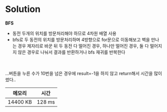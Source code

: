# Solution

**BFS**
- 동전 두개의 위치를 방문처리해야 하므로 4차원 배열 사용
- bfs로 두 동전의 위치를 방문처리하며 4방향으로 for문으로 이동해보고 벽을 만나는 경우 제자리로 바꾼 뒤 두 동전 다 떨어진 경우, 하나만 떨어진 경우, 둘 다 떨어지지 않은 경우로 나눠서 결과를 반환하거나 bfs 재귀를 반복한다
<br/>
<br/>
...버튼을 누른 수가 10번을 넘은 경우에 result=-1을 하지 않고 return해서 시간을 많이 썼다.. 

</br>

|메모리|시간|
|---|---|
|14400 KB|128 ms|
